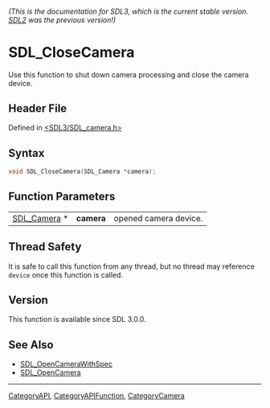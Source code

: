 ###### (This is the documentation for SDL3, which is the current stable version. [SDL2](https://wiki.libsdl.org/SDL2/) was the previous version!)
# SDL_CloseCamera

Use this function to shut down camera processing and close the camera device.

## Header File

Defined in [<SDL3/SDL_camera.h>](https://github.com/libsdl-org/SDL/blob/main/include/SDL3/SDL_camera.h)

## Syntax

```c
void SDL_CloseCamera(SDL_Camera *camera);
```

## Function Parameters

|                            |            |                       |
| -------------------------- | ---------- | --------------------- |
| [SDL_Camera](SDL_Camera) * | **camera** | opened camera device. |

## Thread Safety

It is safe to call this function from any thread, but no thread may
reference `device` once this function is called.

## Version

This function is available since SDL 3.0.0.

## See Also

- [SDL_OpenCameraWithSpec](SDL_OpenCameraWithSpec)
- [SDL_OpenCamera](SDL_OpenCamera)

----
[CategoryAPI](CategoryAPI), [CategoryAPIFunction](CategoryAPIFunction), [CategoryCamera](CategoryCamera)

